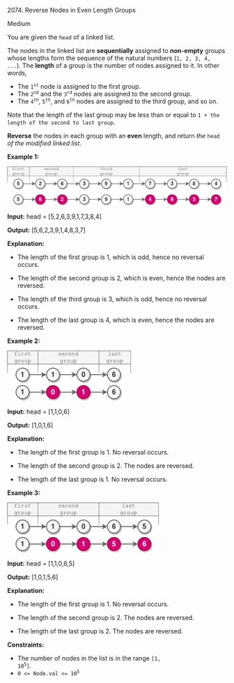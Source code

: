 2074\. Reverse Nodes in Even Length Groups

Medium

You are given the `head` of a linked list.

The nodes in the linked list are **sequentially** assigned to **non-empty** groups whose lengths form the sequence of the natural numbers (`1, 2, 3, 4, ...`). The **length** of a group is the number of nodes assigned to it. In other words,

*   The <code>1<sup>st</sup></code> node is assigned to the first group.
*   The <code>2<sup>nd</sup></code> and the <code>3<sup>rd</sup></code> nodes are assigned to the second group.
*   The <code>4<sup>th</sup></code>, <code>5<sup>th</sup></code>, and <code>6<sup>th</sup></code> nodes are assigned to the third group, and so on.

Note that the length of the last group may be less than or equal to `1 + the length of the second to last group`.

**Reverse** the nodes in each group with an **even** length, and return _the_ `head` _of the modified linked list_.

**Example 1:**

![](eg1.png)

**Input:** head = [5,2,6,3,9,1,7,3,8,4]

**Output:** [5,6,2,3,9,1,4,8,3,7]

**Explanation:**

- The length of the first group is 1, which is odd, hence no reversal occurs.

- The length of the second group is 2, which is even, hence the nodes are reversed.

- The length of the third group is 3, which is odd, hence no reversal occurs.

- The length of the last group is 4, which is even, hence the nodes are reversed. 

**Example 2:**

![](eg2.png)

**Input:** head = [1,1,0,6]

**Output:** [1,0,1,6]

**Explanation:**

- The length of the first group is 1. No reversal occurs.

- The length of the second group is 2. The nodes are reversed.

- The length of the last group is 1. No reversal occurs. 

**Example 3:**

![](ex3.png)

**Input:** head = [1,1,0,6,5]

**Output:** [1,0,1,5,6]

**Explanation:**

- The length of the first group is 1. No reversal occurs.

- The length of the second group is 2. The nodes are reversed.

- The length of the last group is 2. The nodes are reversed. 

**Constraints:**

*   The number of nodes in the list is in the range <code>[1, 10<sup>5</sup>]</code>.
*   <code>0 <= Node.val <= 10<sup>5</sup></code>